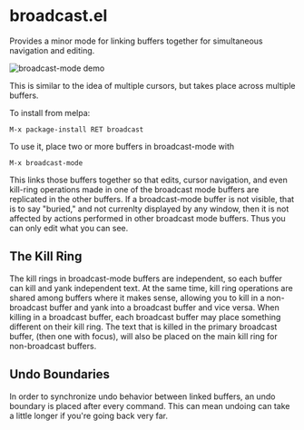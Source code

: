 broadcast.el
=================

Provides a minor mode for linking buffers together for simultaneous navigation
and editing.

![broadcast-mode demo](https://raw.githubusercontent.com/killdash9/broadcast-mode.el/master/demo.gif)

This is similar to the idea of multiple cursors, but takes place across
multiple buffers.  

To install from melpa:

    M-x package-install RET broadcast

To use it, place two or more buffers in broadcast-mode with

    M-x broadcast-mode

This links those buffers together so that edits, cursor navigation,
and even kill-ring operations made in one of the broadcast mode
buffers are replicated in the other buffers.  If a broadcast-mode
buffer is not visible, that is to say "buried," and not currenlty
displayed by any window, then it is not affected by actions performed
in other broadcast mode buffers.  Thus you can only edit what you can
see.

The Kill Ring
-------------
The kill rings in broadcast-mode buffers are independent, so each
buffer can kill and yank independent text.  At the same time, kill ring
operations are shared among buffers where it makes sense, allowing you
to kill in a non-broadcast buffer and yank into a broadcast buffer and
vice versa.  When killing in a broadcast buffer, each broadcast buffer
may place something different on their kill ring.  The text that is killed
in the primary broadcast buffer, (then one with focus), will also be placed
on the main kill ring for non-broadcast buffers.

Undo Boundaries
---------------
In order to synchronize undo behavior between linked buffers, an undo boundary
is placed after every command.  This can mean undoing can take a little longer
if you're going back very far.
